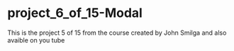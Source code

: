 # project_6_of_15-Modal
This is the project 5 of 15 from the course created by John Smilga and also avaible on you tube
